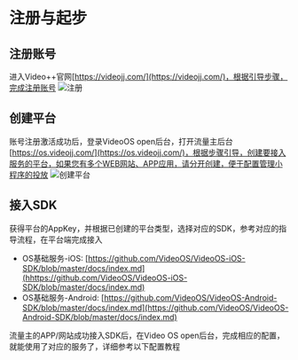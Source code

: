 # 注册与起步

## 注册账号
进入Video++官网[https://videojj.com/](https://videojj.com/)，根据引导步骤，完成注册账号
![注册](https://static.videojj.com/dev/Image/regist.png)

## 创建平台
账号注册激活成功后，登录VideoOS open后台，打开流量主后台[https://os.videojj.com/](https://os.videojj.com/)，根据步骤引导，创建要接入服务的平台，如果您有多个WEB网站、APP应用，请分开创建，便于配置管理小程序的投放
![创建平台](https://static.videojj.com/dev/Image/index-page.jpg)

## 接入SDK
获得平台的AppKey，并根据已创建的平台类型，选择对应的SDK，参考对应的指导流程，在平台端完成接入  

- OS基础服务-iOS: [https://github.com/VideoOS/VideoOS-iOS-SDK/blob/master/docs/index.md](hhttps://github.com/VideoOS/VideoOS-iOS-SDK/blob/master/docs/index.md)
- OS基础服务-Android: [https://github.com/VideoOS/VideoOS-Android-SDK/blob/master/docs/index.md](https://github.com/VideoOS/VideoOS-Android-SDK/blob/master/docs/index.md)

流量主的APP/网站成功接入SDK后，在Video OS open后台，完成相应的配置，就能使用了对应的服务了，详细参考以下配置教程
